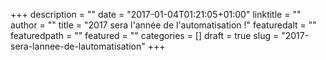 +++
description = ""
date = "2017-01-04T01:21:05+01:00"
linktitle = ""
author = ""
title = "2017 sera l'année de l'automatisation !"
featuredalt = ""
featuredpath = ""
featured = ""
categories = []
draft = true
slug = "2017-sera-lannee-de-lautomatisation"
+++

